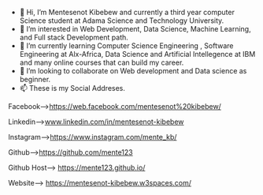 - 👋 Hi, I’m Mentesenot Kibebew and currently a third year computer Science student at Adama Science and Technology University.
- 👀 I’m interested in Web Development, Data Science, Machine Learning, and Full stack Development path.
- 🌱 I’m currently learning Computer Science Engineering , Software Engineering at Alx-Africa, Data Science and Artificial Intellegence at IBM and many online courses that can build my career.
- 💞️ I’m looking to collaborate on Web development and Data science as beginner.
- 📫 These is my Social Addreses.

Facebook-->https://web.facebook.com/mentesenot%20kibebew/


Linkedin-->www.linkedin.com/in/mentesenot-kibebew

Instagram-->https://www.instagram.com/mente_kb/

Github-->https://github.com/mente123

Github Host--> https://mente123.github.io/

Website--> https://mentesenot-kibebew.w3spaces.com/

<!---
mente123/mente123 is a ✨ special ✨ repository because its `README.md` (this file) appears on your GitHub profile.
You can click the Preview link to take a look at your changes.
--->
